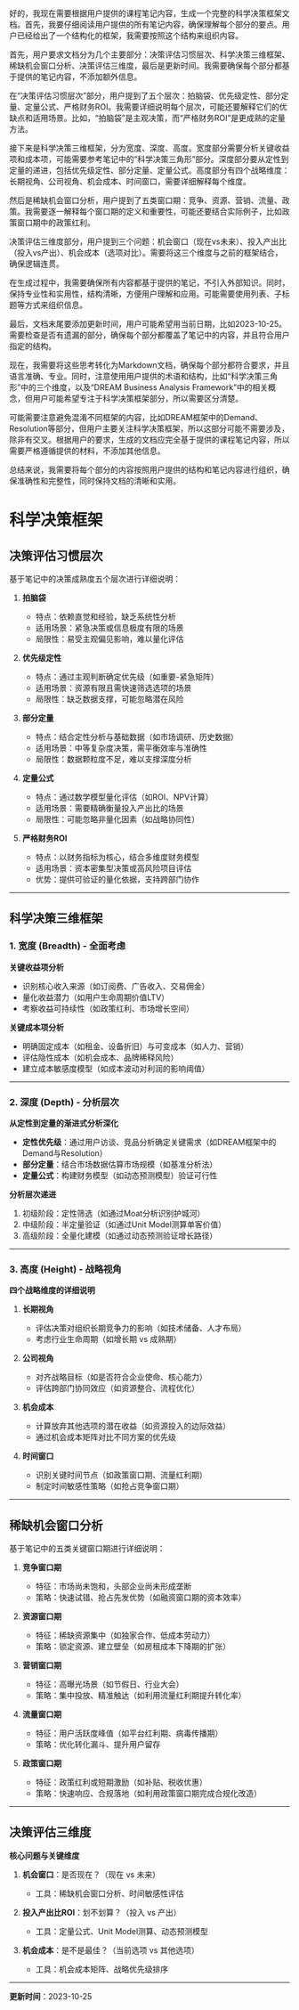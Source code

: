 <think>
好的，我现在需要根据用户提供的课程笔记内容，生成一个完整的科学决策框架文档。首先，我要仔细阅读用户提供的所有笔记内容，确保理解每个部分的要点。用户已经给出了一个结构化的框架，我需要按照这个结构来组织内容。

首先，用户要求文档分为几个主要部分：决策评估习惯层次、科学决策三维框架、稀缺机会窗口分析、决策评估三维度，最后是更新时间。我需要确保每个部分都基于提供的笔记内容，不添加额外信息。

在“决策评估习惯层次”部分，用户提到了五个层次：拍脑袋、优先级定性、部分定量、定量公式、严格财务ROI。我需要详细说明每个层次，可能还要解释它们的优缺点和适用场景。比如，“拍脑袋”是主观决策，而“严格财务ROI”是更成熟的定量方法。

接下来是科学决策三维框架，分为宽度、深度、高度。宽度部分需要分析关键收益项和成本项，可能需要参考笔记中的“科学决策三角形”部分。深度部分要从定性到定量的递进，包括优先级定性、部分定量、定量公式。高度部分有四个战略维度：长期视角、公司视角、机会成本、时间窗口，需要详细解释每个维度。

然后是稀缺机会窗口分析，用户提到了五类窗口期：竞争、资源、营销、流量、政策。我需要逐一解释每个窗口期的定义和重要性，可能还要结合实际例子，比如政策窗口期中的政策红利。

决策评估三维度部分，用户提到三个问题：机会窗口（现在vs未来）、投入产出比（投入vs产出）、机会成本（选项对比）。需要将这三个维度与之前的框架结合，确保逻辑连贯。

在生成过程中，我需要确保所有内容都基于提供的笔记，不引入外部知识。同时，保持专业性和实用性，结构清晰，方便用户理解和应用。可能需要使用列表、子标题等方式来组织信息。

最后，文档末尾要添加更新时间，用户可能希望用当前日期，比如2023-10-25。需要检查是否有遗漏的部分，确保每个部分都覆盖了笔记中的内容，并且符合用户指定的结构。

现在，我需要将这些思考转化为Markdown文档，确保每个部分都符合要求，并且语言准确、专业。同时，注意使用用户提供的术语和结构，比如“科学决策三角形”中的三个维度，以及“DREAM Business Analysis Framework”中的相关概念，但用户可能希望专注于科学决策框架部分，所以需要区分清楚。

可能需要注意避免混淆不同框架的内容，比如DREAM框架中的Demand、Resolution等部分，但用户主要关注科学决策框架，所以这部分可能不需要涉及，除非有交叉。根据用户的要求，生成的文档应完全基于提供的课程笔记内容，所以需要严格遵循提供的材料，不添加其他信息。

总结来说，我需要将每个部分的内容按照用户提供的结构和笔记内容进行组织，确保准确性和完整性，同时保持文档的清晰和实用。
</think>

# 科学决策框架

## 决策评估习惯层次
基于笔记中的决策成熟度五个层次进行详细说明：

1. **拍脑袋**  
   - 特点：依赖直觉和经验，缺乏系统性分析  
   - 适用场景：紧急决策或信息极度有限的场景  
   - 局限性：易受主观偏见影响，难以量化评估  

2. **优先级定性**  
   - 特点：通过主观判断确定优先级（如重要-紧急矩阵）  
   - 适用场景：资源有限且需快速筛选选项的场景  
   - 局限性：缺乏数据支撑，可能忽略潜在风险  

3. **部分定量**  
   - 特点：结合定性分析与基础数据（如市场调研、历史数据）  
   - 适用场景：中等复杂度决策，需平衡效率与准确性  
   - 局限性：数据颗粒度不足，难以支撑深度分析  

4. **定量公式**  
   - 特点：通过数学模型量化评估（如ROI、NPV计算）  
   - 适用场景：需要精确衡量投入产出比的场景  
   - 局限性：可能忽略非量化因素（如战略协同性）  

5. **严格财务ROI**  
   - 特点：以财务指标为核心，结合多维度财务模型  
   - 适用场景：资本密集型决策或高风险项目评估  
   - 优势：提供可验证的量化依据，支持跨部门协作  

---

## 科学决策三维框架

### 1. 宽度 (Breadth) - 全面考虑  
**关键收益项分析**  
- 识别核心收入来源（如订阅费、广告收入、交易佣金）  
- 量化收益潜力（如用户生命周期价值LTV）  
- 考察收益可持续性（如政策红利、市场增长空间）  

**关键成本项分析**  
- 明确固定成本（如租金、设备折旧）与可变成本（如人力、营销）  
- 评估隐性成本（如机会成本、品牌稀释风险）  
- 建立成本敏感度模型（如成本波动对利润的影响阈值）  

---

### 2. 深度 (Depth) - 分析层次  
**从定性到定量的渐进式分析深化**  
- **定性优先级**：通过用户访谈、竞品分析确定关键需求（如DREAM框架中的Demand与Resolution）  
- **部分定量**：结合市场数据估算市场规模（如基准分析法）  
- **定量公式**：构建财务模型（如动态预测模型）验证可行性  

**分析层次递进**  
1. 初级阶段：定性筛选（如通过Moat分析识别护城河）  
2. 中级阶段：半定量验证（如通过Unit Model测算单客价值）  
3. 高级阶段：全量化建模（如通过动态预测验证增长路径）  

---

### 3. 高度 (Height) - 战略视角  
**四个战略维度的详细说明**  
1. **长期视角**  
   - 评估决策对组织长期竞争力的影响（如技术储备、人才布局）  
   - 考虑行业生命周期（如增长期 vs 成熟期）  

2. **公司视角**  
   - 对齐战略目标（如是否符合企业使命、核心能力）  
   - 评估跨部门协同效应（如资源整合、流程优化）  

3. **机会成本**  
   - 计算放弃其他选项的潜在收益（如资源投入的边际效益）  
   - 通过机会成本矩阵对比不同方案的优先级  

4. **时间窗口**  
   - 识别关键时间节点（如政策窗口期、流量红利期）  
   - 制定时间敏感性策略（如抢占竞争窗口期）  

---

## 稀缺机会窗口分析  
基于笔记中的五类关键窗口期进行详细说明：

1. **竞争窗口期**  
   - 特征：市场尚未饱和，头部企业尚未形成垄断  
   - 策略：快速试错、抢占先发优势（如融资窗口期的资本效率）  

2. **资源窗口期**  
   - 特征：稀缺资源集中（如独家合作、低成本劳动力）  
   - 策略：锁定资源、建立壁垒（如房租成本下降期的扩张）  

3. **营销窗口期**  
   - 特征：高曝光场景（如节假日、行业大会）  
   - 策略：集中投放、精准触达（如利用流量红利期提升转化率）  

4. **流量窗口期**  
   - 特征：用户活跃度峰值（如平台红利期、病毒传播期）  
   - 策略：优化转化漏斗、提升用户留存  

5. **政策窗口期**  
   - 特征：政策红利或短期激励（如补贴、税收优惠）  
   - 策略：快速响应、合规落地（如利用政策窗口期完成合规化改造）  

---

## 决策评估三维度  
**核心问题与关键维度**  
1. **机会窗口**：是否现在？（现在 vs 未来）  
   - 工具：稀缺机会窗口分析、时间敏感性评估  

2. **投入产出比ROI**：划不划算？（投入 vs 产出）  
   - 工具：定量公式、Unit Model测算、动态预测模型  

3. **机会成本**：是不是最佳？（当前选项 vs 其他选项）  
   - 工具：机会成本矩阵、战略优先级排序  

---

**更新时间**：2023-10-25